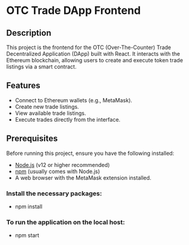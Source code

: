 # OTC Trade DApp Frontend

## Description
This project is the frontend for the OTC (Over-The-Counter) Trade Decentralized Application (DApp) built with React. It interacts with the Ethereum blockchain, allowing users to create and execute token trade listings via a smart contract.

## Features
- Connect to Ethereum wallets (e.g., MetaMask).
- Create new trade listings.
- View available trade listings.
- Execute trades directly from the interface.

## Prerequisites
Before running this project, ensure you have the following installed:
- [Node.js](https://nodejs.org/) (v12 or higher recommended)
- [npm](https://www.npmjs.com/) (usually comes with Node.js)
- A web browser with the MetaMask extension installed.

### Install the necessary packages:


- npm install

### To run the application on the local host:

- npm start